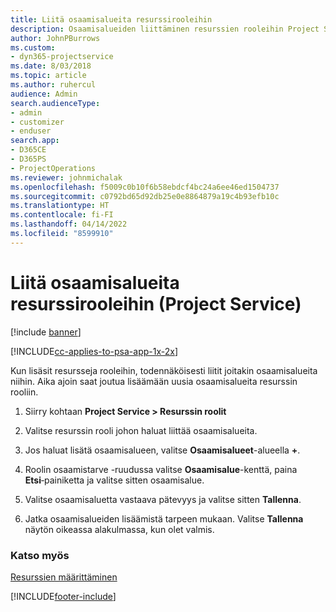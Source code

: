 ```yaml
---
title: Liitä osaamisalueita resurssirooleihin
description: Osaamisalueiden liittäminen resurssien rooleihin Project Servicessä
author: JohnPBurrows
ms.custom:
- dyn365-projectservice
ms.date: 8/03/2018
ms.topic: article
ms.author: ruhercul
audience: Admin
search.audienceType:
- admin
- customizer
- enduser
search.app:
- D365CE
- D365PS
- ProjectOperations
ms.reviewer: johnmichalak
ms.openlocfilehash: f5009c0b10f6b58ebdcf4bc24a6ee46ed1504737
ms.sourcegitcommit: c0792bd65d92db25e0e8864879a19c4b93efb10c
ms.translationtype: HT
ms.contentlocale: fi-FI
ms.lasthandoff: 04/14/2022
ms.locfileid: "8599910"
---
```

# <a name="associate-skills-with-resource-roles-project-service"></a>Liitä osaamisalueita resurssirooleihin (Project Service)

[!include [banner](../includes/psa-now-project-operations.md)]

[!INCLUDE[cc-applies-to-psa-app-1x-2x](../includes/cc-applies-to-psa-app-1x-2x.md)]

Kun lisäsit resursseja rooleihin, todennäköisesti liitit joitakin osaamisalueita niihin. Aika ajoin saat joutua lisäämään uusia osaamisalueita resurssin rooliin.  
  
1.  Siirry kohtaan **Project Service > Resurssin roolit**  
  
2.  Valitse resurssin rooli johon haluat liittää osaamisalueita.  
  
3.  Jos haluat lisätä osaamisalueen, valitse **Osaamisalueet**-alueella **+**.  
  
4.  Roolin osaamistarve -ruudussa valitse **Osaamisalue**-kenttä, paina **Etsi**‑painiketta ja valitse sitten osaamisalue.  
  
5.  Valitse osaamisaluetta vastaava pätevyys ja valitse sitten **Tallenna**.  
  
6.  Jatka osaamisalueiden lisäämistä tarpeen mukaan. Valitse **Tallenna** näytön oikeassa alakulmassa, kun olet valmis.  
  
### <a name="see-also"></a>Katso myös  
 [Resurssien määrittäminen](../psa/set-up-resources.md)


[!INCLUDE[footer-include](../includes/footer-banner.md)]
